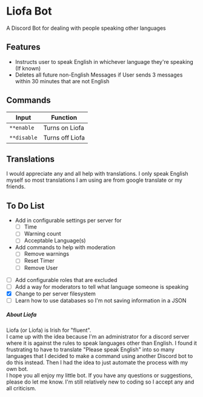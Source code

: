 # Liofa Bot
 A Discord Bot for dealing with people speaking other languages

 ## Features
- Instructs user to speak English in whichever language they're speaking (If known)
- Deletes  all future non-English Messages if User sends 3 messages within 30 minutes that are not English

## Commands
Input | Function
------------|--------------------
`**enable` | Turns on Liofa  
`**disable` | Turns off Liofa

## Translations
I would appreciate any and all help with translations. I only speak English myself so most translations I am using are from google translate or my friends.

## To Do List
- Add in configurable settings per server for 
   - [ ] Time
   - [ ] Warning count
   - [ ] Acceptable Language(s)
- Add commands to help with moderation
    - [ ] Remove warnings
    - [ ] Reset Timer
    - [ ] Remove User
- [ ] Add configurable roles that are excluded
- [ ] Add a way for moderators to tell what language someone is speaking
- [x] Change to per server filesystem
- [ ] Learn how to use databases so I'm not saving information in a JSON

##### About Liofa
Liofa (or Líofa) is Irish for "fluent".  
I came up with the idea because I'm an administrator for a discord server where it is against the rules to speak languages other than English. I found it frustrating to have to translate "Please speak English" into so many languages that I decided to make a command using another Discord bot to do this instead. Then I had the idea to just automate the process with my own bot.  
I hope you all enjoy my little bot. If you have any questions or suggestions, please do let me know. I'm still relatively new to coding so I accept any and all criticism.